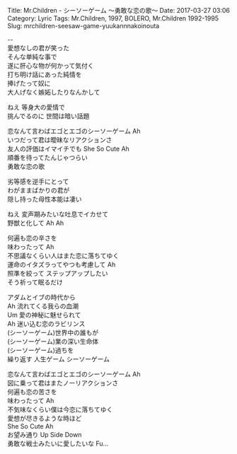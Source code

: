 Title: Mr.Children - シーソーゲーム ～勇敢な恋の歌～
Date: 2017-03-27 03:06
Category: Lyric
Tags: Mr.Children, 1997, BOLERO, Mr.Children 1992-1995
Slug: mrchildren-seesaw-game-yuukannnakoinouta


--  
愛想なしの君が笑った  
そんな単純な事で  
遂に肝心な物が何かって気付く  
打ち明け話にあった純情を  
捧げたって奴に  
大人げなく嫉妬したりなんかして  
  
ねえ 等身大の愛情で  
挑んでるのに 世間は暗い話題  
  
恋なんて言わばエゴとエゴのシーソーゲーム Ah  
いつだって君は曖昧なリアクションさ  
友人の評価はイマイチでも She So Cute Ah  
順番を待ってたんじゃつらい  
勇敢な恋の歌  
  
劣等感を逆手にとって  
わがままばかりの君が  
隠し持った母性本能は凄い  
  
ねえ 変声期みたいな吐息でイカせて  
野獣と化して Ah Ah  
  
何遍も恋の辛さを  
味わったって Ah  
不思議なくらい人はまた恋に落ちてゆく  
運命のイタズラってやつも考慮して Ah  
照準を絞って ステップアップしたい  
そう祈って眠るだけ  
  
アダムとイブの時代から  
Ah 流れてくる我らの血潮  
Um 愛の神秘に魅せられて  
Ah 迷い込む恋のラビリンス  
(シーソーゲーム)世界中の誰もが  
(シーソーゲーム)業の深い生命体  
(シーソーゲーム)過ちを  
繰り返す 人生ゲーム シーソーゲーム  
  
恋なんて言わばエゴとエゴのシーソーゲーム Ah  
図に乗って君はまたノーリアクションさ  
何遍も恋の苦さを  
味わったって Ah  
不気味なくらい僕は今恋に落ちてゆく  
愛想が尽きるような時ほど  
She So Cute Ah  
お望み通り Up Side Down  
勇敢な戦士みたいに愛したいな Fu…  
